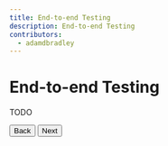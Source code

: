 ```yaml
---
title: End-to-end Testing
description: End-to-end Testing
contributors:
  - adamdbradley
---
```

# End-to-end Testing

TODO

<stencil-route-link url="/docs/unit-testing" router="#router" custom="true">
  <button class="pull-left btn btn--secondary">
    Back
  </button>
</stencil-route-link>

<stencil-route-link url="/docs/screenshot-visual-diff" custom="true">
  <button class="pull-right btn btn--primary">
    Next
  </button>
</stencil-route-link>
